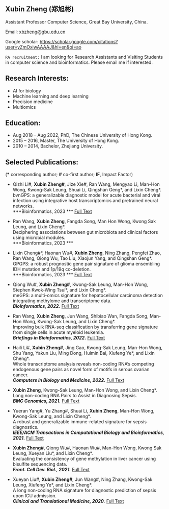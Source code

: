 ## Xubin Zheng (郑旭彬)

Assistant Professor
Computer Science, Great Bay University, China.

Email: xbzheng@gbu.edu.cn

Google scholar: https://scholar.google.com/citations?user=yZmOxiwAAAAJ&hl=en&oi=ao

`RA recruitment:` I am looking for Research Assistants and Visiting Students in computer science and bioinformatics. Please email me if interested.

## Research Interests:
* AI for biology
* Machine learning and deep learning
* Precision medicine
* Multiomics

## Education:
* Aug 2018 – Aug 2022, PhD, The Chinese University of Hong Kong.
* 2015 – 2016, Master, The University of Hong Kong.
* 2010 – 2014, Bachelor, Zhejiang University.

## Selected Publications: 
(**\*** corresponding author; **#** co-first author; **IF**, Impact Factor)

* Qizhi Li#, **Xubin Zheng#**, Jize Xie#, Ran Wang, Mengyao Li, Man-Hon Wong, Kwong-Sak Leung, Shuai Li, Qingshan Geng\*, and Lixin Cheng\*.   
bvnGPS: a generalizable diagnostic model for acute bacterial and viral infection using integrative host transcriptomics and pretrained neural networks.   
***Bioinformatics, 2023 ***
[Full Text](https://doi.org/10.1093/bioinformatics/btad109)

* Ran Wang, **Xubin Zheng**, Fangda Song, Man Hon Wong, Kwong Sak Leung, and Lixin Cheng\*.   
Deciphering associations between gut microbiota and clinical factors using microbial modules.   
***Bioinformatics, 2023 ***

*	Lixin Cheng#\*, Haonan Wu#, **Xubin Zheng**, Ning Zhang, Pengfei Zhao, Ran Wang, Qiong Wu, Tao Liu, Xiaojun Yang, and Qingshan Geng\*.   
GPGPS: a robust prognostic gene pair signature of glioma ensembling IDH mutation and 1p/19q co-deletion.   
***Bioinformatics, 2023 ***
[Full Text](https://doi.org/10.1093/bioinformatics/btac850) 

*	Qiong Wu#, **Xubin Zheng#**, Kwong-Sak Leung, Man-Hon Wong, Stephen Kwok-Wing Tsui\*, and Lixin Cheng\*.  
meGPS: a multi-omics signature for hepatocellular carcinoma detection integrating methylome and transcriptome data.  
***Bioinformatics, 2022.***
[Full Text](https://doi.org/10.1093/bioinformatics/btac379) 

*	Ran Wang, **Xubin Zheng**, Jun Wang, Shibiao Wan, Fangda Song, Man-Hon Wong, Kwong-Sak Leung, and Lixin Cheng\*.  
Improving bulk RNA-seq classification by transferring gene signature from single cells in acute myeloid leukemia.   
***Briefings in Bioinformatics, 2022.***
[Full Text](https://doi.org/10.1093/bib/bbac002)

* Haili Li#, **Xubin Zheng#**, Jing Gao, Kwong-Sak Leung, Man-Hon Wong, Shu Yang, Yakun Liu, Ming Dong, Huimin Bai, Xiufeng Ye\*, and Lixin Cheng\*.  
Whole transcriptome analysis reveals non-coding RNA’s competing endogenous gene pairs as novel form of motifs in serous ovarian cancer.   
***Computers in Biology and Medicine, 2022.***
[Full Text](https://doi.org/10.1016/j.compbiomed.2022.105881)

*	**Xubin Zheng**, Kwong-Sak Leung, Man-Hon Wong, and Lixin Cheng\*.  
Long non-coding RNA Pairs to Assist in Diagnosing Sepsis.  
***BMC Genomics, 2021.*** 
[Full Text](https://doi.org/10.1186/s12864-021-07576-4)

*	Yueran Yang#, Yu Zhang#, Shuai Li, **Xubin Zheng**, Man-Hon Wong, Kwong-Sak Leung, and Lixin Cheng\*.  
A robust and generalizable immune-related signature for sepsis diagnostics.  
***IEEE/ACM Transactions in Computational Biology and Bioinformatics, 2021.*** 
[Full Text](https://pubmed.ncbi.nlm.nih.gov/34437068/)

*	**Xubin Zheng#**, Qiong Wu#, Haonan Wu#, Man-Hon Wong, Kwong Sak Leung, Xueyan Liu\*, and Lixin Cheng\*.  
Evaluating the consistency of gene methylation in liver cancer using bisulfite sequencing data.  
***Front. Cell Dev. Biol., 2021.***
[Full Text](https://doi.org/10.3389/fcell.2021.671302)

*	Xueyan Liu#, **Xubin Zheng#**, Jun Wang#, Ning Zhang, Kwong-Sak Leung, Xiufeng Ye\*, and Lixin Cheng\*.  
A long non-coding RNA signature for diagnostic prediction of sepsis upon ICU admission.  
***Clinical and Translational Medicine, 2020.***
[Full Text](https://doi.org/10.1002/ctm2.123)
